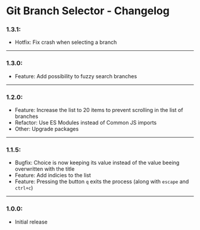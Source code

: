# Git Branch Selector - Changelog

### **1.3.1:**

- Hotfix: Fix crash when selecting a branch

---
### **1.3.0:**

- Feature: Add possibility to fuzzy search branches

---
### **1.2.0:**

- Feature: Increase the list to 20 items to prevent scrolling in the list of branches
- Refactor: Use ES Modules instead of Common JS imports
- Other: Upgrade packages

---

### **1.1.5:**

- Bugfix: Choice is now keeping its value instead of the value beeing overwritten with the title
- Feature: Add indicies to the list
- Feature: Pressing the button `q` exits the process (along with `escape` and `ctrl+c`)

---

### **1.0.0:**

- Initial release
